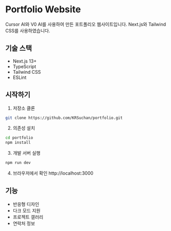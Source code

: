 # Portfolio Website

Cursor AI와 V0 AI를 사용하여 만든 포트폴리오 웹사이트입니다.
Next.js와 Tailwind CSS를 사용하였습니다.

## 기술 스택

-   Next.js 13+
-   TypeScript
-   Tailwind CSS
-   ESLint

## 시작하기

1. 저장소 클론

```bash
git clone https://github.com/KRSuchan/portfolio.git
```

2. 의존성 설치

```bash
cd portfolio
npm install
```

3. 개발 서버 실행

```bash
npm run dev
```

4. 브라우저에서 확인
   http://localhost:3000

## 기능

-   반응형 디자인
-   다크 모드 지원
-   프로젝트 갤러리
-   연락처 정보
